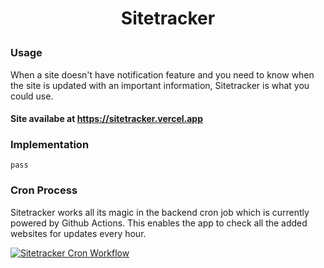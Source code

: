 
  <h1><p align="center">Sitetracker</p></h1>
  
### Usage
When a site doesn't have notification feature and you need to know when the site is updated with an important information, Sitetracker is what you could use.

#### Site availabe at https://sitetracker.vercel.app
### Implementation
    pass
    
### Cron Process
  Sitetracker works all its magic in the backend cron job which is currently powered by Github Actions.
  This enables the app to check all the added websites for updates every hour. 
  
 [![Sitetracker Cron Workflow](https://github.com/chethaslp/sitetracker/actions/workflows/main.yml/badge.svg)](https://github.com/chethaslp/sitetracker/actions/workflows/main.yml)
